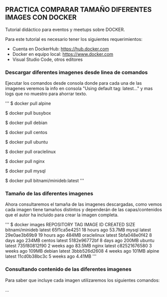 **PRACTICA COMPARAR TAMAÑO DIFERENTES IMAGES CON DOCKER**
------------------------------------------------------------------

Tutorial didáctico para eventos y meetups sobre DOCKER.

Para este tutorial es necesario tener los siguientes requerimientos:

- Cuenta en DockerHub: https://hub.docker.com
- Docker en equipo local: https://www.docker.com
- Visual Studio Code, otros editores

### Descargar diferentes imagenes desde linea de comandos

Ejecutar los comandos desde consola donde para cada una de las imagenes veremos la info en consola "Using default tag: latest..." y mas logs que no muestro para ahorrar texto.

'''
$ docker pull alpine
  
$ docker pull busybox

$ docker pull debian

$ docker pull centos

$ docker pull ubuntu

$ docker pull oraclelinux

$ docker pull nginx

$ docker pull mysql 

$ docker pull bitnami/minideb:latest
'''

### Tamaño de las diferentes imagenes 

Ahora consultaremos el tamaña de las imagenes descargadas, como vemos cada imagen tiene tamaños distintos y dependerán de las capas/contenidos que el autor ha incluido para crear la imagen completa.

'''
$ docker images
REPOSITORY          TAG                 IMAGE ID            CREATED             SIZE
bitnami/minideb     latest              65f1ca5e4251        18 hours ago        53.7MB
mysql               latest              29e0ae3b69b9        19 hours ago        484MB
oraclelinux         latest              5bfa048e0f42        8 days ago          234MB
centos              latest              5182e96772bf        8 days ago          200MB
ubuntu              latest              735f80812f90        2 weeks ago         83.5MB
nginx               latest              c82521676580        3 weeks ago         109MB
debian              latest              3bbb526d2608        4 weeks ago         101MB
alpine              latest              11cd0b38bc3c        5 weeks ago         4.41MB
'''

### Consultando contenido de las diferentes imagenes 

Para saber que incluye cada imagen utilizaremos los siguientes comandos:

...



